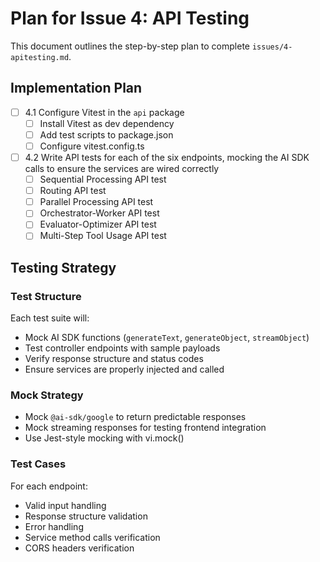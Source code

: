 # Plan for Issue 4: API Testing

This document outlines the step-by-step plan to complete `issues/4-apitesting.md`.

## Implementation Plan

- [ ] 4.1 Configure Vitest in the `api` package
  - [ ] Install Vitest as dev dependency
  - [ ] Add test scripts to package.json
  - [ ] Configure vitest.config.ts
- [ ] 4.2 Write API tests for each of the six endpoints, mocking the AI SDK calls to ensure the services are wired correctly
  - [ ] Sequential Processing API test
  - [ ] Routing API test
  - [ ] Parallel Processing API test
  - [ ] Orchestrator-Worker API test
  - [ ] Evaluator-Optimizer API test
  - [ ] Multi-Step Tool Usage API test

## Testing Strategy

### Test Structure
Each test suite will:
- Mock AI SDK functions (`generateText`, `generateObject`, `streamObject`)
- Test controller endpoints with sample payloads
- Verify response structure and status codes
- Ensure services are properly injected and called

### Mock Strategy  
- Mock `@ai-sdk/google` to return predictable responses
- Mock streaming responses for testing frontend integration
- Use Jest-style mocking with vi.mock()

### Test Cases
For each endpoint:
- Valid input handling
- Response structure validation
- Error handling
- Service method calls verification
- CORS headers verification